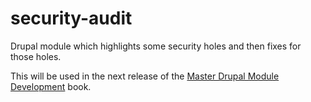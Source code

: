 security-audit
==============

Drupal module which highlights some security holes and then fixes for those holes.

This will be used in the next release of the <a href="http://befused.com/master-drupal">Master Drupal Module Development</a> book.
